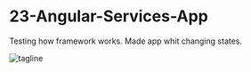 # 23-Angular-Services-App

Testing how framework works.
Made app whit changing states.

![tagline](./tagline.png)

